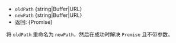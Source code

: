 <!-- YAML
added: v10.0.0
-->

* `oldPath` {string|Buffer|URL}
* `newPath` {string|Buffer|URL}
* 返回: {Promise}

将 `oldPath` 重命名为 `newPath`，然后在成功时解决 `Promise` 且不带参数。

